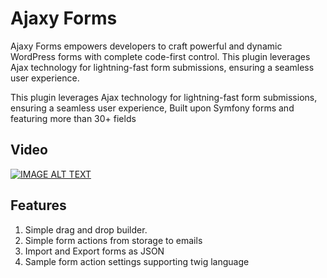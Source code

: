 # Ajaxy Forms

Ajaxy Forms empowers developers to craft powerful and dynamic WordPress forms with complete code-first control. This plugin leverages Ajax technology for lightning-fast form submissions, ensuring a seamless user experience.

This plugin leverages Ajax technology for lightning-fast form submissions, ensuring a seamless user experience, Built upon Symfony forms and featuring more than 30+ fields

## Video

[![IMAGE ALT TEXT](https://img.youtube.com/vi/GHp9gHl_-k4/0.jpg)](https://www.youtube.com/watch?v=GHp9gHl_-k4)

## Features

1. Simple drag and drop builder.
2. Simple form actions from storage to emails
3. Import and Export forms as JSON
4. Sample form action settings supporting twig language